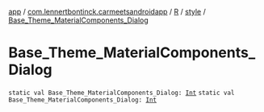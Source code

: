 [app](../../../index.md) / [com.lennertbontinck.carmeetsandroidapp](../../index.md) / [R](../index.md) / [style](index.md) / [Base_Theme_MaterialComponents_Dialog](./-base_-theme_-material-components_-dialog.md)

# Base_Theme_MaterialComponents_Dialog

`static val Base_Theme_MaterialComponents_Dialog: `[`Int`](https://kotlinlang.org/api/latest/jvm/stdlib/kotlin/-int/index.html)
`static val Base_Theme_MaterialComponents_Dialog: `[`Int`](https://kotlinlang.org/api/latest/jvm/stdlib/kotlin/-int/index.html)